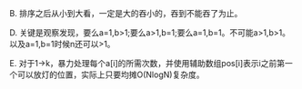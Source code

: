 B. 排序之后从小到大看，一定是大的吞小的，吞到不能吞了为止。

D. 关键是观察发现，要么a=1,b>1;要么a>1,b=1;要么a=1,b=1。不可能a>1,b>1。以及a=1,b=1时候n还可以>1。

E. 对于1->k，暴力处理每个a[i]的所需次数，并使用辅助数组pos[i]表示i之前第一个可以放灯的位置，实际上只要均摊O(NlogN)复杂度。
